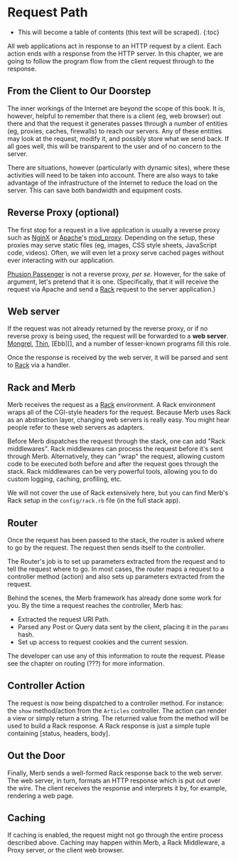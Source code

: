 # Request Path

* This will become a table of contents (this text will be scraped).
{:toc}

All web applications act in response to an HTTP request by a client.
Each action ends with a response from the HTTP server.
In this chapter, we are going to follow the program flow
from the client request through to the response.

## From the Client to Our Doorstep

The inner workings of the Internet are beyond the scope of this book.
It is, however, helpful to remember
that there is a client (eg, web browser) out there
and that the request it generates passes through a number
of entities (eg, proxies, caches, firewalls) to reach our servers.
Any of these entities may look at the request, modify it,
and possibly store what we send back.
If all goes well, this will be transparent to the user
and of no concern to the server.

There are situations, however (particularly with dynamic sites),
where these activities will need to be taken into account.
There are also ways to take advantage of the infrastructure of the Internet
to reduce the load on the server.
This can save both bandwidth and equipment costs.

## Reverse Proxy (optional)

The first stop for a request in a live application
is usually a reverse proxy such as [NginX][] or [Apache][]'s [mod\_proxy][].
Depending on the setup, these proxies may serve static files
(eg, images, CSS style sheets, JavaScript code, videos).
Often, we will even let a proxy serve cached pages
without ever interacting with our application.

[Phusion Passenger][] is not a reverse proxy, _per se_.
However, for the sake of argument, let's pretend that it is one.
(Specifically, that it will receive the request via Apache
and send a [Rack][] request to the server application.)

## Web server

If the request was not already returned by the reverse proxy,
or if no reverse proxy is being used,
the request will be forwarded to a **web server**.
[Mongrel][], [Thin][], [Ebb][], and a number of lesser-known programs
fill this role.

Once the response is received by the web server,
it will be parsed and sent to [Rack][] via a handler.


## Rack and Merb

Merb receives the request as a [Rack][] environment.
A Rack environment wraps all of the CGI-style headers for the request.
Because Merb uses Rack as an abstraction layer,
changing web servers is really easy.
You might hear people refer to these web servers as adapters.

Before Merb dispatches the request through the stack,
one can add "Rack middlewares".
Rack middlewares can process the request before it's sent through Merb.
Alternatively, they can "wrap" the request,
allowing custom code to be executed both before and after the request
goes through the stack.
Rack middlewares can be very powerful tools, allowing you to do
custom logging, caching, profiling, etc.

We will not cover the use of Rack extensively here,
but you can find Merb's Rack setup in the ``config/rack.rb`` file
(in the full stack app).

## Router

Once the request has been passed to the stack,
the router is asked where to go by the request.
The request then sends itself to the controller.

The Router's job is to set up parameters extracted from the request
and to tell the request where to go. 
In most cases, the router maps a request to a controller method (action)
and also sets up parameters extracted from the request.

Behind the scenes, the Merb framework has already done some work for you.
By the time a request reaches the controller, Merb has:

* Extracted the request URI Path.
* Parsed any Post or Query data sent by the client,
  placing it in the ``params`` hash.
* Set up access to request cookies and the current session.

The developer can use any of this information to route the request.
Please see the chapter on routing (???) for more information.

## Controller Action

The request is now being dispatched to a controller method.
For instance: the ``show`` method/action from the ``Articles`` controller.
The action can render a view or simply return a string.
The returned value from the method will be used to build a Rack response.
A Rack response is just a simple tuple containing [status, headers, body].

## Out the Door

Finally, Merb sends a well-formed Rack response back to the web server.
The web server, in turn, formats an HTTP response
which is put out over the wire.
The client receives the response and interprets it by, for example,
rendering a web page.


## Caching

If caching is enabled,
the request might not go through the entire process described above.
Caching may happen within Merb, a Rack Middleware, a Proxy server,
or the client web browser.


<!-- Links -->
[Apache]:             http://httpd.apache.org/
[GlassFish]:          /deployment/jruby
[mod\_proxy]:         http://httpd.apache.org/docs/2.0/mod/mod_proxy.html
[Mongrel]:            http://mongrel.rubyforge.org/
[MVC]:                /getting-started/mvc
[NginX]:              /deployment/nginx
[Phusion Passenger]:  /deployment/passenger
[Rack]:               http://rack.rubyforge.org/
[Thin]:               http://code.macournoyer.com/thin/
